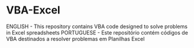 # VBA-Excel
ENGLISH - This repository contains VBA code designed to solve problems in Excel spreadsheets
PORTUGUESE - Este repositório contém códigos de VBA destinados a resolver problemas em Planilhas Excel
